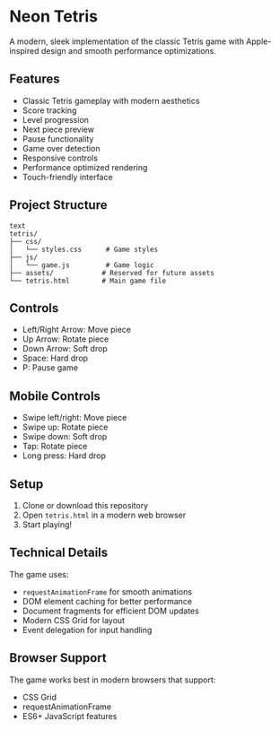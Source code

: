 # Neon Tetris

A modern, sleek implementation of the classic Tetris game with Apple-inspired design and smooth performance optimizations.

## Features

- Classic Tetris gameplay with modern aesthetics
- Score tracking
- Level progression
- Next piece preview
- Pause functionality
- Game over detection
- Responsive controls
- Performance optimized rendering
- Touch-friendly interface

## Project Structure

```
text
tetris/
├── css/
│   └── styles.css      # Game styles
├── js/
│   └── game.js         # Game logic
├── assets/            # Reserved for future assets
└── tetris.html        # Main game file
```

## Controls

- Left/Right Arrow: Move piece
- Up Arrow: Rotate piece
- Down Arrow: Soft drop
- Space: Hard drop
- P: Pause game

## Mobile Controls

- Swipe left/right: Move piece
- Swipe up: Rotate piece
- Swipe down: Soft drop
- Tap: Rotate piece
- Long press: Hard drop

## Setup

1. Clone or download this repository
2. Open `tetris.html` in a modern web browser
3. Start playing!

## Technical Details

The game uses:

- `requestAnimationFrame` for smooth animations
- DOM element caching for better performance
- Document fragments for efficient DOM updates
- Modern CSS Grid for layout
- Event delegation for input handling

## Browser Support

The game works best in modern browsers that support:

- CSS Grid
- requestAnimationFrame
- ES6+ JavaScript features
